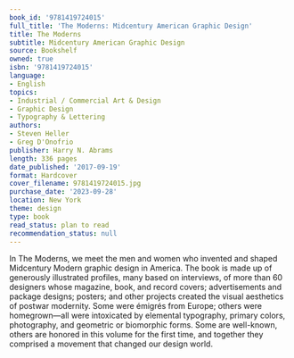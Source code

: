 ```yaml
---
book_id: '9781419724015'
full_title: 'The Moderns: Midcentury American Graphic Design'
title: The Moderns
subtitle: Midcentury American Graphic Design
source: Bookshelf
owned: true
isbn: '9781419724015'
language:
- English
topics:
- Industrial / Commercial Art & Design
- Graphic Design
- Typography & Lettering
authors:
- Steven Heller
- Greg D'Onofrio
publisher: Harry N. Abrams
length: 336 pages
date_published: '2017-09-19'
format: Hardcover
cover_filename: 9781419724015.jpg
purchase_date: '2023-09-28'
location: New York
theme: design
type: book
read_status: plan to read
recommendation_status: null
---
```

In The Moderns, we meet the men and women who invented and shaped Midcentury Modern graphic design in America. The book is made up of generously illustrated profiles, many based on interviews, of more than 60 designers whose magazine, book, and record covers; advertisements and package designs; posters; and other projects created the visual aesthetics of postwar modernity. Some were émigrés from Europe; others were homegrown—all were intoxicated by elemental typography, primary colors, photography, and geometric or biomorphic forms. Some are well-known, others are honored in this volume for the first time, and together they comprised a movement that changed our design world.
